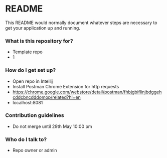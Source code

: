 # README #

This README would normally document whatever steps are necessary to get your application up and running.

### What is this repository for? ###

* Template repo
* 1

### How do I get set up? ###

* Open repo in Intellij
* Install Postman Chrome Extension for http requests
* https://chrome.google.com/webstore/detail/postman/fhbjgbiflinjbdggehcddcbncdddomop/related?hl=en
* localhost:8081

### Contribution guidelines ###

* Do not merge until 29th May 10:00 pm

### Who do I talk to? ###

* Repo owner or admin
